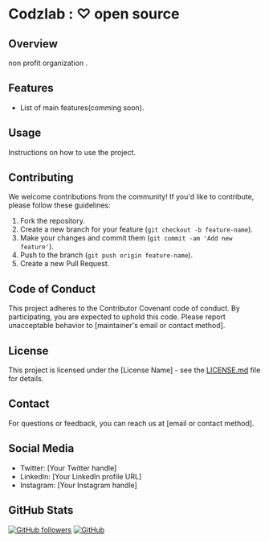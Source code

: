 # Codzlab : ♡ open source 

## Overview
non profit organization .

## Features
- List of main features(comming soon).


## Usage
Instructions on how to use the project.

## Contributing
We welcome contributions from the community! If you'd like to contribute, please follow these guidelines:

1. Fork the repository.
2. Create a new branch for your feature (`git checkout -b feature-name`).
3. Make your changes and commit them (`git commit -am 'Add new feature'`).
4. Push to the branch (`git push origin feature-name`).
5. Create a new Pull Request.

## Code of Conduct
This project adheres to the Contributor Covenant code of conduct. By participating, you are expected to uphold this code. Please report unacceptable behavior to [maintainer's email or contact method].

## License
This project is licensed under the [License Name] - see the [LICENSE.md](LICENSE.md) file for details.

## Contact
For questions or feedback, you can reach us at [email or contact method].

## Social Media
- Twitter: [Your Twitter handle]
- LinkedIn: [Your LinkedIn profile URL]
- Instagram: [Your Instagram handle]

## GitHub Stats
[![GitHub followers](https://img.shields.io/github/followers/codzlab?style=social)](https://github.com/yourusername)
[![GitHub ](https://img.shields.io/github/repos/codzlab?style=social)](https://github.com/codzlab)


<!--

**Here are some ideas to get you started:**

🙋‍♀️ A short introduction - what is your organization all about?
🌈 Contribution guidelines - how can the community get involved?
👩‍💻 Useful resources - where can the community find your docs? Is there anything else the community should know?
🍿 Fun facts - what does your team eat for breakfast?
🧙 Remember, you can do mighty things with the power of [Markdown](https://docs.github.com/github/writing-on-github/getting-started-with-writing-and-formatting-on-github/basic-writing-and-formatting-syntax)
-->
